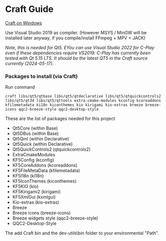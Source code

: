 # Craft Guide

[Craft on Windows](https://community.kde.org/Guidelines_and_HOWTOs/Build_from_source/Windows)

Use Visual Studio 2019 as compiler. (However MSYS / MinGW will be installed later anyway, if you compile/install FFmpeg + MPV + JACK)

*Note, this is needed for Qt5. EYou can use Visual Studio 2022 for C-Play even if these dependencies require VS2019. C-Play has currently been tested with Qt 5.15 LTS. It should be the latest QT5 in the Craft source currently (2024-05-17).*

### Packages to install (via Craft)

Run command
```
craft libs/qt5/qtbase libs/qt5/qtdeclarative libs/qt5/qtquickcontrols2 libs/qt5/qt3d libs/qt5/qttools extra-cmake-modules kconfig kcoreaddons kfilemetadata ki18n kiconthemes kio kirigami kio-extras breeze breeze-icons qqc2-breeze-style qqc2-desktop-style
```
These are the list of packages needed for this project
- Qt5Core (within Base)
- Qt5DBus (within Base)
- Qt5Qml (within Declarative)
- Qt5Quick (within Declarative)
- Qt5QuickControls2 (qtquickcontrols2)
- ExtraCmakeModules
- KF5Config (kconfig)
- KF5CoreAddons (kcoreaddons)
- KF5FileMetaData (kfilemetadata)
- KF5I18n (ki18n)
- KF5IconThemes (kiconthemes)
- KF5KIO (kio)
- KF5Kirigami2 (kirigami)
- KF5XmlGui (kxmlgui)
- Kio-extras (kio-extras)
- Breeze
- Breeze icons (breeze-icons)
- Breeze widgets style (qqc2-breeze-style)
- QQC2-Desktop-Style

The add Craft bin and the dev-utils\bin folder to your environmental "Path".
